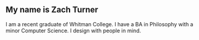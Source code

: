 ## My name is Zach Turner

I am a recent graduate of Whitman College. I have a BA in Philosophy with a minor Computer Science. I design with people in mind.

